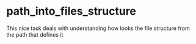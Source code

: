 # path_into_files_structure
This nice task deals with understanding how looks the file structure from the path that defines it
